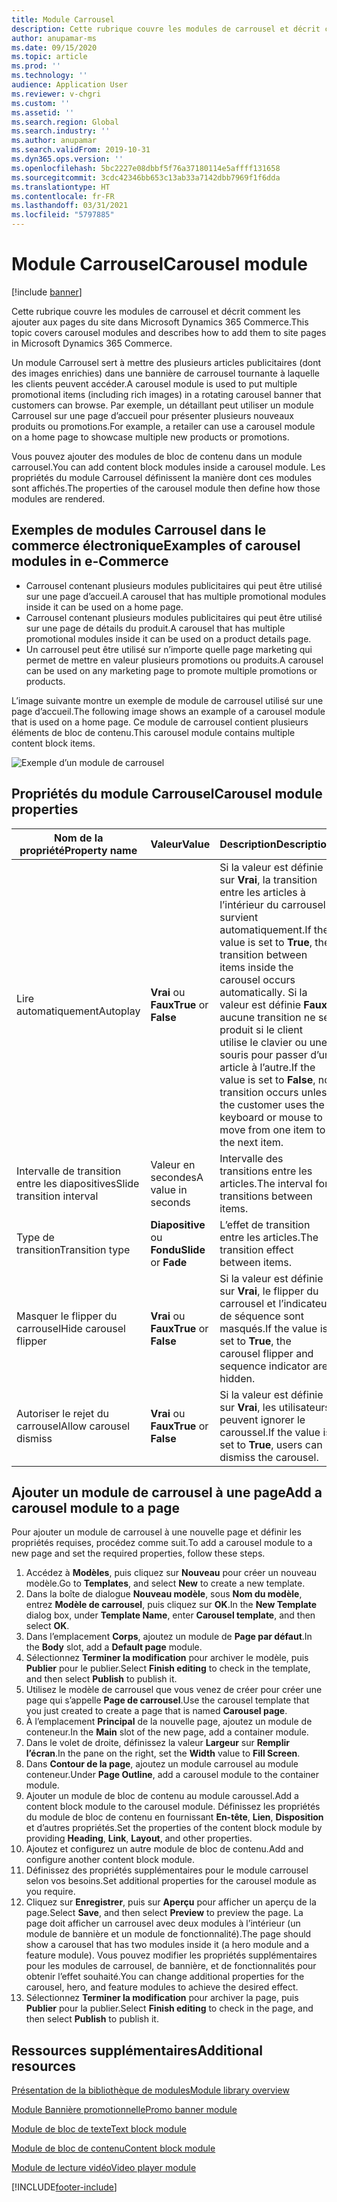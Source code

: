 ```yaml
---
title: Module Carrousel
description: Cette rubrique couvre les modules de carrousel et décrit comment les ajouter aux pages du site dans Microsoft Dynamics 365 Commerce.
author: anupamar-ms
ms.date: 09/15/2020
ms.topic: article
ms.prod: ''
ms.technology: ''
audience: Application User
ms.reviewer: v-chgri
ms.custom: ''
ms.assetid: ''
ms.search.region: Global
ms.search.industry: ''
ms.author: anupamar
ms.search.validFrom: 2019-10-31
ms.dyn365.ops.version: ''
ms.openlocfilehash: 5bc2227e08dbbf5f76a37180114e5affff131658
ms.sourcegitcommit: 3cdc42346bb653c13ab33a7142dbb7969f1f6dda
ms.translationtype: HT
ms.contentlocale: fr-FR
ms.lasthandoff: 03/31/2021
ms.locfileid: "5797885"
---
```

# <a name="carousel-module"></a><span data-ttu-id="841b4-103">Module Carrousel</span><span class="sxs-lookup"><span data-stu-id="841b4-103">Carousel module</span></span>

[!include [banner](includes/banner.md)]

<span data-ttu-id="841b4-104">Cette rubrique couvre les modules de carrousel et décrit comment les ajouter aux pages du site dans Microsoft Dynamics 365 Commerce.</span><span class="sxs-lookup"><span data-stu-id="841b4-104">This topic covers carousel modules and describes how to add them to site pages in Microsoft Dynamics 365 Commerce.</span></span>

<span data-ttu-id="841b4-105">Un module Carrousel sert à mettre des plusieurs articles publicitaires (dont des images enrichies) dans une bannière de carrousel tournante à laquelle les clients peuvent accéder.</span><span class="sxs-lookup"><span data-stu-id="841b4-105">A carousel module is used to put multiple promotional items (including rich images) in a rotating carousel banner that customers can browse.</span></span> <span data-ttu-id="841b4-106">Par exemple, un détaillant peut utiliser un module Carrousel sur une page d’accueil pour présenter plusieurs nouveaux produits ou promotions.</span><span class="sxs-lookup"><span data-stu-id="841b4-106">For example, a retailer can use a carousel module on a home page to showcase multiple new products or promotions.</span></span>

<span data-ttu-id="841b4-107">Vous pouvez ajouter des modules de bloc de contenu dans un module carrousel.</span><span class="sxs-lookup"><span data-stu-id="841b4-107">You can add content block modules inside a carousel module.</span></span> <span data-ttu-id="841b4-108">Les propriétés du module Carrousel définissent la manière dont ces modules sont affichés.</span><span class="sxs-lookup"><span data-stu-id="841b4-108">The properties of the carousel module then define how those modules are rendered.</span></span>

## <a name="examples-of-carousel-modules-in-e-commerce"></a><span data-ttu-id="841b4-109">Exemples de modules Carrousel dans le commerce électronique</span><span class="sxs-lookup"><span data-stu-id="841b4-109">Examples of carousel modules in e-Commerce</span></span>

- <span data-ttu-id="841b4-110">Carrousel contenant plusieurs modules publicitaires qui peut être utilisé sur une page d’accueil.</span><span class="sxs-lookup"><span data-stu-id="841b4-110">A carousel that has multiple promotional modules inside it can be used on a home page.</span></span>
- <span data-ttu-id="841b4-111">Carrousel contenant plusieurs modules publicitaires qui peut être utilisé sur une page de détails du produit.</span><span class="sxs-lookup"><span data-stu-id="841b4-111">A carousel that has multiple promotional modules inside it can be used on a product details page.</span></span>
- <span data-ttu-id="841b4-112">Un carrousel peut être utilisé sur n’importe quelle page marketing qui permet de mettre en valeur plusieurs promotions ou produits.</span><span class="sxs-lookup"><span data-stu-id="841b4-112">A carousel can be used on any marketing page to promote multiple promotions or products.</span></span>

<span data-ttu-id="841b4-113">L’image suivante montre un exemple de module de carrousel utilisé sur une page d’accueil.</span><span class="sxs-lookup"><span data-stu-id="841b4-113">The following image shows an example of a carousel module that is used on a home page.</span></span> <span data-ttu-id="841b4-114">Ce module de carrousel contient plusieurs éléments de bloc de contenu.</span><span class="sxs-lookup"><span data-stu-id="841b4-114">This carousel module contains multiple content block items.</span></span>

![Exemple d’un module de carrousel](./media/Hero.PNG)

## <a name="carousel-module-properties"></a><span data-ttu-id="841b4-116">Propriétés du module Carrousel</span><span class="sxs-lookup"><span data-stu-id="841b4-116">Carousel module properties</span></span>

| <span data-ttu-id="841b4-117">Nom de la propriété</span><span class="sxs-lookup"><span data-stu-id="841b4-117">Property name</span></span>             | <span data-ttu-id="841b4-118">Valeur</span><span class="sxs-lookup"><span data-stu-id="841b4-118">Value</span></span>                 | <span data-ttu-id="841b4-119">Description</span><span class="sxs-lookup"><span data-stu-id="841b4-119">Description</span></span> |
|---------------------------|-----------------------|-------------|
| <span data-ttu-id="841b4-120">Lire automatiquement</span><span class="sxs-lookup"><span data-stu-id="841b4-120">Autoplay</span></span>                  | <span data-ttu-id="841b4-121">**Vrai** ou **Faux**</span><span class="sxs-lookup"><span data-stu-id="841b4-121">**True** or **False**</span></span> | <span data-ttu-id="841b4-122">Si la valeur est définie sur **Vrai**, la transition entre les articles à l’intérieur du carrousel survient automatiquement.</span><span class="sxs-lookup"><span data-stu-id="841b4-122">If the value is set to **True**, the transition between items inside the carousel occurs automatically.</span></span> <span data-ttu-id="841b4-123">Si la valeur est définie **Faux**, aucune transition ne se produit si le client utilise le clavier ou une souris pour passer d’un article à l’autre.</span><span class="sxs-lookup"><span data-stu-id="841b4-123">If the value is set to **False**, no transition occurs unless the customer uses the keyboard or mouse to move from one item to the next item.</span></span> |
| <span data-ttu-id="841b4-124">Intervalle de transition entre les diapositives</span><span class="sxs-lookup"><span data-stu-id="841b4-124">Slide transition interval</span></span> | <span data-ttu-id="841b4-125">Valeur en secondes</span><span class="sxs-lookup"><span data-stu-id="841b4-125">A value in seconds</span></span>    | <span data-ttu-id="841b4-126">Intervalle des transitions entre les articles.</span><span class="sxs-lookup"><span data-stu-id="841b4-126">The interval for transitions between items.</span></span> |
| <span data-ttu-id="841b4-127">Type de transition</span><span class="sxs-lookup"><span data-stu-id="841b4-127">Transition type</span></span>           | <span data-ttu-id="841b4-128">**Diapositive** ou **Fondu**</span><span class="sxs-lookup"><span data-stu-id="841b4-128">**Slide** or **Fade**</span></span> | <span data-ttu-id="841b4-129">L’effet de transition entre les articles.</span><span class="sxs-lookup"><span data-stu-id="841b4-129">The transition effect between items.</span></span> |
| <span data-ttu-id="841b4-130">Masquer le flipper du carrousel</span><span class="sxs-lookup"><span data-stu-id="841b4-130">Hide carousel flipper</span></span>     | <span data-ttu-id="841b4-131">**Vrai** ou **Faux**</span><span class="sxs-lookup"><span data-stu-id="841b4-131">**True** or **False**</span></span> | <span data-ttu-id="841b4-132">Si la valeur est définie sur **Vrai**, le flipper du carrousel et l’indicateur de séquence sont masqués.</span><span class="sxs-lookup"><span data-stu-id="841b4-132">If the value is set to **True**, the carousel flipper and sequence indicator are hidden.</span></span> |
| <span data-ttu-id="841b4-133">Autoriser le rejet du carrousel</span><span class="sxs-lookup"><span data-stu-id="841b4-133">Allow carousel dismiss</span></span>    | <span data-ttu-id="841b4-134">**Vrai** ou **Faux**</span><span class="sxs-lookup"><span data-stu-id="841b4-134">**True** or **False**</span></span> | <span data-ttu-id="841b4-135">Si la valeur est définie sur **Vrai**, les utilisateurs peuvent ignorer le caroussel.</span><span class="sxs-lookup"><span data-stu-id="841b4-135">If the value is set to **True**, users can dismiss the carousel.</span></span> |

## <a name="add-a-carousel-module-to-a-page"></a><span data-ttu-id="841b4-136">Ajouter un module de carrousel à une page</span><span class="sxs-lookup"><span data-stu-id="841b4-136">Add a carousel module to a page</span></span>

<span data-ttu-id="841b4-137">Pour ajouter un module de carrousel à une nouvelle page et définir les propriétés requises, procédez comme suit.</span><span class="sxs-lookup"><span data-stu-id="841b4-137">To add a carousel module to a new page and set the required properties, follow these steps.</span></span>

1. <span data-ttu-id="841b4-138">Accédez à **Modèles**, puis cliquez sur **Nouveau** pour créer un nouveau modèle.</span><span class="sxs-lookup"><span data-stu-id="841b4-138">Go to **Templates**, and select **New** to create a new template.</span></span>
1. <span data-ttu-id="841b4-139">Dans la boîte de dialogue **Nouveau modèle**, sous **Nom du modèle**, entrez **Modèle de carrousel**, puis cliquez sur **OK**.</span><span class="sxs-lookup"><span data-stu-id="841b4-139">In the **New Template** dialog box, under **Template Name**, enter **Carousel template**, and then select **OK**.</span></span>
1. <span data-ttu-id="841b4-140">Dans l’emplacement **Corps**, ajoutez un module de **Page par défaut**.</span><span class="sxs-lookup"><span data-stu-id="841b4-140">In the **Body** slot, add a **Default page** module.</span></span>
1. <span data-ttu-id="841b4-141">Sélectionnez **Terminer la modification** pour archiver le modèle, puis **Publier** pour le publier.</span><span class="sxs-lookup"><span data-stu-id="841b4-141">Select **Finish editing** to check in the template, and then select **Publish** to publish it.</span></span>  
1. <span data-ttu-id="841b4-142">Utilisez le modèle de carrousel que vous venez de créer pour créer une page qui s’appelle **Page de carrousel**.</span><span class="sxs-lookup"><span data-stu-id="841b4-142">Use the carousel template that you just created to create a page that is named **Carousel page**.</span></span>
1. <span data-ttu-id="841b4-143">À l’emplacement **Principal** de la nouvelle page, ajoutez un module de conteneur.</span><span class="sxs-lookup"><span data-stu-id="841b4-143">In the **Main** slot of the new page, add a container module.</span></span> 
1. <span data-ttu-id="841b4-144">Dans le volet de droite, définissez la valeur **Largeur** sur **Remplir l’écran**.</span><span class="sxs-lookup"><span data-stu-id="841b4-144">In the pane on the right, set the **Width** value to **Fill Screen**.</span></span>
1. <span data-ttu-id="841b4-145">Dans **Contour de la page**, ajoutez un module carrousel au module conteneur.</span><span class="sxs-lookup"><span data-stu-id="841b4-145">Under **Page Outline**, add a carousel module to the container module.</span></span>
1. <span data-ttu-id="841b4-146">Ajouter un module de bloc de contenu au module caroussel.</span><span class="sxs-lookup"><span data-stu-id="841b4-146">Add a content block module to the carousel module.</span></span> <span data-ttu-id="841b4-147">Définissez les propriétés du module de bloc de contenu en fournissant **En-tête**, **Lien**, **Disposition** et d’autres propriétés.</span><span class="sxs-lookup"><span data-stu-id="841b4-147">Set the properties of the content block module by providing **Heading**, **Link**, **Layout**, and other properties.</span></span>
1. <span data-ttu-id="841b4-148">Ajoutez et configurez un autre module de bloc de contenu.</span><span class="sxs-lookup"><span data-stu-id="841b4-148">Add and configure another content block module.</span></span>
1. <span data-ttu-id="841b4-149">Définissez des propriétés supplémentaires pour le module carrousel selon vos besoins.</span><span class="sxs-lookup"><span data-stu-id="841b4-149">Set additional properties for the carousel module as you require.</span></span>
1. <span data-ttu-id="841b4-150">Cliquez sur **Enregistrer**, puis sur **Aperçu** pour afficher un aperçu de la page.</span><span class="sxs-lookup"><span data-stu-id="841b4-150">Select **Save**, and then select **Preview** to preview the page.</span></span> <span data-ttu-id="841b4-151">La page doit afficher un carrousel avec deux modules à l’intérieur (un module de bannière et un module de fonctionnalité).</span><span class="sxs-lookup"><span data-stu-id="841b4-151">The page should show a carousel that has two modules inside it (a hero module and a feature module).</span></span> <span data-ttu-id="841b4-152">Vous pouvez modifier les propriétés supplémentaires pour les modules de carrousel, de bannière, et de fonctionnalités pour obtenir l’effet souhaité.</span><span class="sxs-lookup"><span data-stu-id="841b4-152">You can change additional properties for the carousel, hero, and feature modules to achieve the desired effect.</span></span>
1. <span data-ttu-id="841b4-153">Sélectionnez **Terminer la modification** pour archiver la page, puis **Publier** pour la publier.</span><span class="sxs-lookup"><span data-stu-id="841b4-153">Select **Finish editing** to check in the page, and then select **Publish** to publish it.</span></span>

## <a name="additional-resources"></a><span data-ttu-id="841b4-154">Ressources supplémentaires</span><span class="sxs-lookup"><span data-stu-id="841b4-154">Additional resources</span></span>

[<span data-ttu-id="841b4-155">Présentation de la bibliothèque de modules</span><span class="sxs-lookup"><span data-stu-id="841b4-155">Module library overview</span></span>](starter-kit-overview.md)

[<span data-ttu-id="841b4-156">Module Bannière promotionnelle</span><span class="sxs-lookup"><span data-stu-id="841b4-156">Promo banner module</span></span>](add-alert.md)

[<span data-ttu-id="841b4-157">Module de bloc de texte</span><span class="sxs-lookup"><span data-stu-id="841b4-157">Text block module</span></span>](add-content-rich-block.md)

[<span data-ttu-id="841b4-158">Module de bloc de contenu</span><span class="sxs-lookup"><span data-stu-id="841b4-158">Content block module</span></span>](add-hero-module.md)

[<span data-ttu-id="841b4-159">Module de lecture vidéo</span><span class="sxs-lookup"><span data-stu-id="841b4-159">Video player module</span></span>](add-video-player.md)


[!INCLUDE[footer-include](../includes/footer-banner.md)]